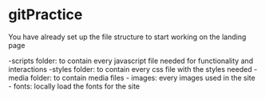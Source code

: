 # gitPractice

You have already set up the file structure to start working on the landing page

-scripts folder: to contain every javascript file needed for functionality and interactions
-styles folder: to contain every css file with the styles needed
-media folder: to contain media files - images: every images used in the site - fonts: locally load the fonts for the site
